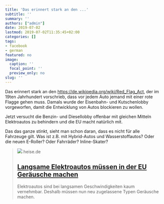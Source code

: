 ```yaml
---
title: 'Das erinnert stark an den ...'
subtitle: ''
summary: ''
authors: ["admin"]
date: 2019-07-02
lastmod: 2019-07-02T11:35:45+02:00
categories: []
tags:
- facebook
- german
featured: no
image:
  caption: ''
  focal_point: ''
  preview_only: no
slug: ''
---
```

Das erinnert stark an den https://de.wikipedia.org/wiki/Red_Flag_Act, der im 19ten Jahrhundert vorschrieb, dass vor jedem Auto jemand mit einer rote Flagge gehen muss. Damals wurde der Eisenbahn- und Kutschenlobby vorgeworfen, damit die Entwicklung von Autos blockieren zu wollen. 

Jetzt versucht die Benzin- und Diesellobby offenbar mit gleichen Mitteln Elektroautos zu behindern und die EU macht natürlich mit. 

Das das ganze stinkt, sieht man schon daran, dass es nicht für alle Fahrzeuge gilt. Was ist z.B. mit Hybrid-Autos und Wasserstoffautos? Oder die neuen E-Roller? Oder Fahrräder? Inline-Skater?
> [![](https://heise.cloudimg.io/bound/1200x1200/q85.png-lossy-85.webp-lossy-85.foil1/_www-heise-de_/imgs/18/2/7/0/5/2/7/6/00-a24484aa7550303b-c78f44d34a065fa2.jpeg)](https://www.heise.de/newsticker/meldung/Langsame-Elektroautos-muessen-in-der-EU-Geraeusche-machen-4458749.html)
> heise.de
> ## [Langsame Elektroautos müssen in der EU Geräusche machen](https://www.heise.de/newsticker/meldung/Langsame-Elektroautos-muessen-in-der-EU-Geraeusche-machen-4458749.html)
>
>Elektroautos sind bei langsamen Geschwindigkeiten kaum vernehmbar. Deshalb müssen nun neu zugelassene Typen Geräusche machen.



